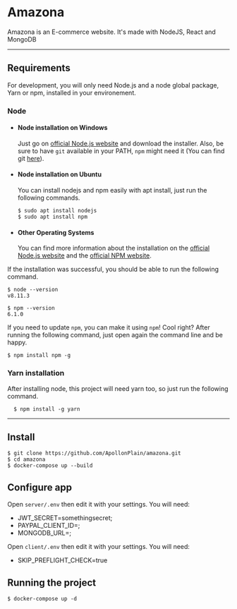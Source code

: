 # Amazona

Amazona is an E-commerce website. It's made with NodeJS, React and MongoDB

---
## Requirements

For development, you will only need Node.js and a node global package, Yarn or npm, installed in your environement.

### Node
- #### Node installation on Windows

  Just go on [official Node.js website](https://nodejs.org/) and download the installer.
Also, be sure to have `git` available in your PATH, `npm` might need it (You can find git [here](https://git-scm.com/)).

- #### Node installation on Ubuntu

  You can install nodejs and npm easily with apt install, just run the following commands.

      $ sudo apt install nodejs
      $ sudo apt install npm

- #### Other Operating Systems
  You can find more information about the installation on the [official Node.js website](https://nodejs.org/) and the [official NPM website](https://npmjs.org/).

If the installation was successful, you should be able to run the following command.

    $ node --version
    v8.11.3

    $ npm --version
    6.1.0

If you need to update `npm`, you can make it using `npm`! Cool right? After running the following command, just open again the command line and be happy.

    $ npm install npm -g

###
### Yarn installation
  After installing node, this project will need yarn too, so just run the following command.

      $ npm install -g yarn

---

## Install

    $ git clone https://github.com/ApollonPlain/amazona.git
    $ cd amazona
    $ docker-compose up --build

## Configure app

Open `server/.env` then edit it with your settings. You will need:

- JWT_SECRET=somethingsecret;
- PAYPAL_CLIENT_ID=;
- MONGODB_URL=;

Open `client/.env` then edit it with your settings. You will need:

- SKIP_PREFLIGHT_CHECK=true

## Running the project

    $ docker-compose up -d

